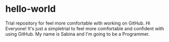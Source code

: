 # hello-world
Trial repository for feel more comfortable with working on GitHub.
Hi Everyone!
It's just a simpletrial to feel more comfortable and confident with using GitHub.
My name is Sabina and I'm going to be a Programmer. 
